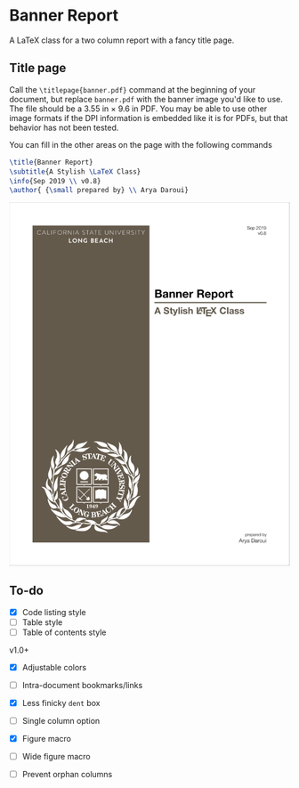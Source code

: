 # Banner Report

A LaTeX class for a two column report with a fancy title page.



## Title page

Call the `\titlepage{banner.pdf}` command at the beginning of your document, but replace `banner.pdf` with the banner image you'd like to use. The file should be a 3.55 in × 9.6 in PDF. You may be able to use other image formats if the DPI information is embedded like it is for PDFs, but that behavior has not been tested.

You can fill in the other areas on the page with the following commands 

```latex
\title{Banner Report}
\subtitle{A Stylish \LaTeX Class}
\info{Sep 2019 \\ v0.8}
\author{ {\small prepared by} \\ Arya Daroui}
```

![example](example.png)

## To-do



- [x] Code listing style
- [ ] Table style
- [ ] Table of contents style

v1.0+

- [x] Adjustable colors
- [ ] Intra-document bookmarks/links
- [x] Less finicky `dent` box
- [ ] Single column option
- [x] Figure macro
- [ ] Wide figure macro
- [ ] Prevent orphan columns 


